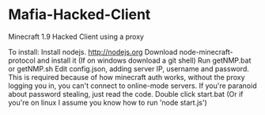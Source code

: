 # Mafia-Hacked-Client
Minecraft 1.9 Hacked Client using a proxy

To install:
Install nodejs. http://nodejs.org
Download node-minecraft-protocol and install it
(If on windows download a git shell)
Run getNMP.bat or getNMP.sh
Edit config.json, adding server IP, username and password. This is required because of how minecraft auth works, without the proxy logging you in, you can't connect to online-mode servers. If you're paranoid about password stealing, just read the code.
Double click start.bat (Or if you're on linux I assume you know how to run 'node start.js')
